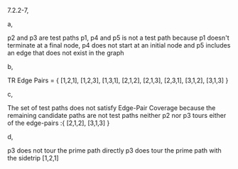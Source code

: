 7.2.2-7,

a,

p2 and p3 are test paths
p1, p4 and p5 is not a test path because p1 doesn't terminate at a final node, p4 does not start at an initial node and p5 includes an edge that does not exist in the graph

b,

TR Edge Pairs = { [1,2,1], [1,2,3], [1,3,1], [2,1,2], [2,1,3], [2,3,1], [3,1,2], [3,1,3] }

c, 

The set of test paths does not satisfy Edge-Pair Coverage because the remaining candidate paths are not test paths neither p2 nor p3 tours either of the edge-pairs :{ [2,1,2], [3,1,3] }

d, 

p3 does not tour the prime path directly
p3 does tour the prime path with the sidetrip [1,2,1]
